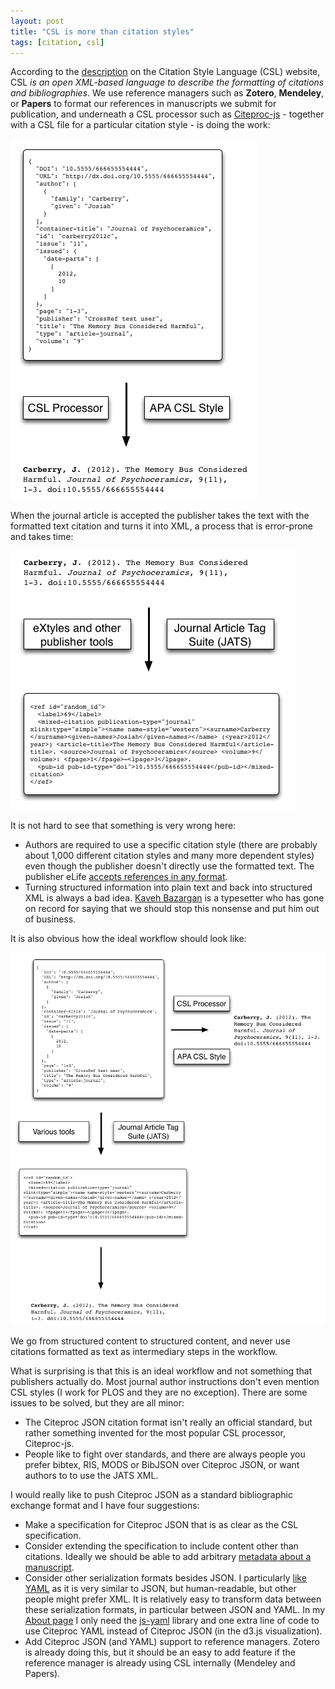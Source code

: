 ```yaml
---
layout: post
title: "CSL is more than citation styles"
tags: [citation, csl]
---
```

According to the [description](http://citationstyles.org) on the Citation Style Language (CSL) website, CSL *is an open XML-based language to describe the formatting of citations and bibliographies*. We use reference managers such as **Zotero**, **Mendeley**, or **Papers** to format our references in manuscripts we submit for publication, and underneath a CSL processor such as [Citeproc-js](https://bitbucket.org/fbennett/citeproc-js/wiki/Home) - together with a CSL file for a particular citation style - is doing the work:

![Citation processing during manuscript writing](/images/csl.png)

When the journal article is accepted the publisher takes the text with the formatted text citation and turns it into XML, a process that is error-prone and takes time:

![Citation processing by the publisher](/images/csl2.png)

It is not hard to see that something is very wrong here:

* Authors are required to use a specific citation style (there are probably about 1,000 different citation styles and many more dependent styles) even though the publisher doesn't directly use the formatted text. The publisher eLife [accepts references in any format](http://www.elifesciences.org/elife-references/).
* Turning structured information into plain text and back into structured XML is always a bad idea. [Kaveh Bazargan](http://twitter.com/kaveh1000) is a typesetter who has gone on record for saying that we should stop this nonsense and put him out of business.

It is also obvious how the ideal workflow should look like:

![Ideal workflow of citation processing](/images/csl3.png)

We go from structured content to structured content, and never use citations formatted as text as intermediary steps in the workflow.

What is surprising is that this is an ideal workflow and not something that publishers actually do. Most journal author instructions don't even mention CSL styles (I work for PLOS and they are no exception). There are some issues to be solved, but they are all minor:

* The Citeproc JSON citation format isn't really an official standard, but rather something invented for the most popular CSL processor, Citeproc-js.
* People like to fight over standards, and there are always people you prefer bibtex, RIS, MODS or BibJSON over Citeproc JSON, or want authors to to use the JATS XML.

I would really like to push Citeproc JSON as a standard bibliographic exchange format and I have four suggestions:

* Make a specification for Citeproc JSON that is as clear as the CSL specification.
* Consider extending the specification to include content other than citations. Ideally we should be able to add arbitrary [metadata about a manuscript](/2013/06/29/metadata-in-scholarly-markdown/).
* Consider other serialization formats besides JSON. I particularly [like YAML](/2013/07/30/citeproc-yaml-for-bibliographies/) as it is very similar to JSON, but human-readable, but other people might prefer XML. It is relatively easy to transform data between these serialization formats, in particular between JSON and YAML. In my [About page](/about.html) I only need the [js-yaml](https://github.com/nodeca/js-yaml) library and one extra line of code to use Citeproc YAML instead of Citeproc JSON (in the d3.js visualization).
* Add Citeproc JSON (and YAML) support to reference managers. Zotero is already doing this, but it should be an easy to add feature if the reference manager is already using CSL internally (Mendeley and Papers).
